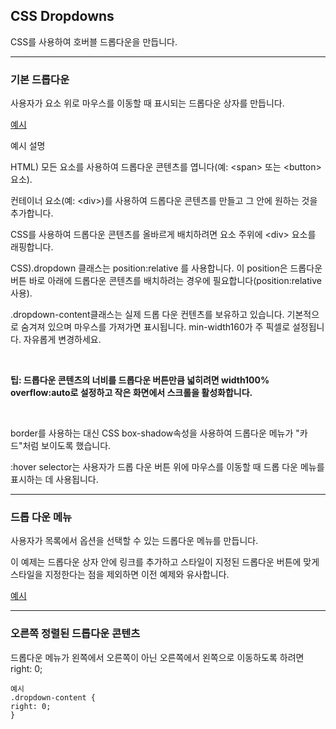 ## CSS Dropdowns

CSS를 사용하여 호버블 드롭다운을 만듭니다.

---

### 기본 드롭다운

사용자가 요소 위로 마우스를 이동할 때 표시되는 드롭다운 상자를 만듭니다.

[예시](W3_CSS_day67-1.html)

예시 설명

HTML) 모든 요소를 ​​사용하여 드롭다운 콘텐츠를 엽니다(예: \<span> 또는 \<button> 요소).

컨테이너 요소(예: \<div>)를 사용하여 드롭다운 콘텐츠를 만들고 그 안에 원하는 것을 추가합니다.

CSS를 사용하여 드롭다운 콘텐츠를 올바르게 배치하려면 요소 주위에 \<div> 요소를 래핑합니다.

CSS).dropdown 클래스는 position:relative 를 사용합니다. 이 position은 드롭다운 버튼 바로 아래에 드롭다운 콘텐츠를 배치하려는 경우에 필요합니다(position:relative 사용).

.dropdown-content클래스는 실제 드롭 다운 컨텐츠를 보유하고 있습니다. 기본적으로 숨겨져 있으며 마우스를 가져가면 표시됩니다. min-width160가 주 픽셀로 설정됩니다. 자유롭게 변경하세요.

<br />

<b>팁: 드롭다운 콘텐츠의 너비를 드롭다운 버튼만큼 넓히려면 width100% overflow:auto로 설정하고 작은 화면에서 스크롤을 활성화합니다.</b>

<br />

border를 사용하는 대신 CSS box-shadow속성을 사용하여 드롭다운 메뉴가 "카드"처럼 보이도록 했습니다.

:hover selector는 사용자가 드롭 다운 버튼 위에 마우스를 이동할 때 드롭 다운 메뉴를 표시하는 데 사용됩니다.

---

### 드롭 다운 메뉴

사용자가 목록에서 옵션을 선택할 수 있는 드롭다운 메뉴를 만듭니다.

이 예제는 드롭다운 상자 안에 링크를 추가하고 스타일이 지정된 드롭다운 버튼에 맞게 스타일을 지정한다는 점을 제외하면 이전 예제와 유사합니다.

[예시](W3_CSS_day67-2.html)

---

### 오른쪽 정렬된 드롭다운 콘텐츠

드롭다운 메뉴가 왼쪽에서 오른쪽이 아닌 오른쪽에서 왼쪽으로 이동하도록 하려면 right: 0;

    예시
    .dropdown-content {
    right: 0;
    }
